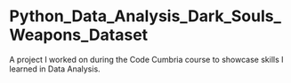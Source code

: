 # Python_Data_Analysis_Dark_Souls_Weapons_Dataset
A project I worked on during the Code Cumbria course to showcase skills I learned in Data Analysis.
